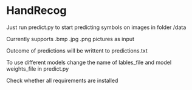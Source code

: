 # HandRecog
Just run predict.py to start predicting symbols on images in folder /data

Currently supports .bmp .jpg .png pictures as input

Outcome of predictions will be writtent to predictions.txt

To use different models change the name of lables_file and model weights_file in predict.py

Check whether all requirements are installed
